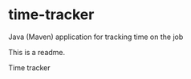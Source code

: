 # time-tracker
Java (Maven) application for tracking time on the job

This is a readme.

Time tracker
